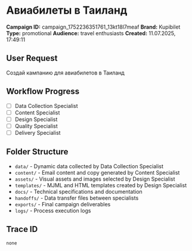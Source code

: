 # Авиабилеты в Таиланд

**Campaign ID:** campaign_1752236351761_13kt18l7meaf
**Brand:** Kupibilet
**Type:** promotional
**Audience:** travel enthusiasts
**Created:** 11.07.2025, 17:49:11

## User Request
Создай кампанию для авиабилетов в Таиланд

## Workflow Progress
- [ ] Data Collection Specialist
- [ ] Content Specialist  
- [ ] Design Specialist
- [ ] Quality Specialist
- [ ] Delivery Specialist

## Folder Structure

- `data/` - Dynamic data collected by Data Collection Specialist
- `content/` - Email content and copy generated by Content Specialist
- `assets/` - Visual assets and images selected by Design Specialist
- `templates/` - MJML and HTML templates created by Design Specialist
- `docs/` - Technical specifications and documentation
- `handoffs/` - Data transfer files between specialists
- `exports/` - Final campaign deliverables
- `logs/` - Process execution logs

## Trace ID
`none`
